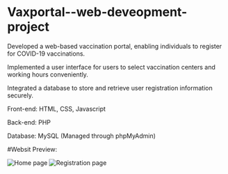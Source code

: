 # Vaxportal--web-deveopment-project
Developed a web-based vaccination portal, enabling individuals to register for COVID-19 vaccinations.

Implemented a user interface for users to select vaccination centers and working hours conveniently.

Integrated a database to store and retrieve user registration information securely.

Front-end: HTML, CSS, Javascript

Back-end: PHP

Database: MySQL (Managed through phpMyAdmin)

#Websit Preview:

![Home page](https://github.com/Abhijeetgaurav/Vaxportal--web-deveopment-project/assets/83373398/7b998be0-78c1-41a2-be0d-f34b3e608b1b)
![Registration page](https://github.com/Abhijeetgaurav/Vaxportal--web-deveopment-project/assets/83373398/577e913c-6a3c-45d7-acac-ff91f09c68c5)
